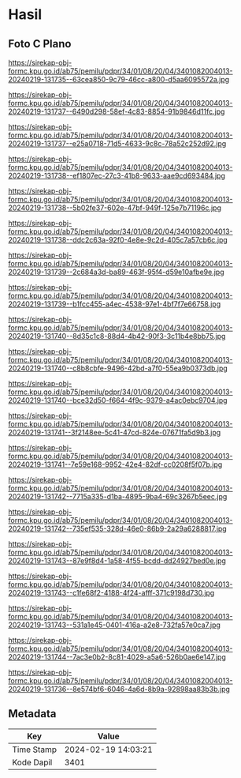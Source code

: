 # Hasil

## Foto C Plano

https://sirekap-obj-formc.kpu.go.id/ab75/pemilu/pdpr/34/01/08/20/04/3401082004013-20240219-131735--63cea850-9c79-46cc-a800-d5aa6095572a.jpg

https://sirekap-obj-formc.kpu.go.id/ab75/pemilu/pdpr/34/01/08/20/04/3401082004013-20240219-131737--6490d298-58ef-4c83-8854-91b9846d11fc.jpg

https://sirekap-obj-formc.kpu.go.id/ab75/pemilu/pdpr/34/01/08/20/04/3401082004013-20240219-131737--e25a0718-71d5-4633-9c8c-78a52c252d92.jpg

https://sirekap-obj-formc.kpu.go.id/ab75/pemilu/pdpr/34/01/08/20/04/3401082004013-20240219-131738--ef1807ec-27c3-41b8-9633-aae9cd693484.jpg

https://sirekap-obj-formc.kpu.go.id/ab75/pemilu/pdpr/34/01/08/20/04/3401082004013-20240219-131738--5b02fe37-602e-47bf-949f-125e7b71196c.jpg

https://sirekap-obj-formc.kpu.go.id/ab75/pemilu/pdpr/34/01/08/20/04/3401082004013-20240219-131738--ddc2c63a-92f0-4e8e-9c2d-405c7a57cb6c.jpg

https://sirekap-obj-formc.kpu.go.id/ab75/pemilu/pdpr/34/01/08/20/04/3401082004013-20240219-131739--2c684a3d-ba89-463f-95f4-d59e10afbe9e.jpg

https://sirekap-obj-formc.kpu.go.id/ab75/pemilu/pdpr/34/01/08/20/04/3401082004013-20240219-131739--b1fcc455-a4ec-4538-97e1-4bf7f7e66758.jpg

https://sirekap-obj-formc.kpu.go.id/ab75/pemilu/pdpr/34/01/08/20/04/3401082004013-20240219-131740--8d35c1c8-88d4-4b42-90f3-3c11b4e8bb75.jpg

https://sirekap-obj-formc.kpu.go.id/ab75/pemilu/pdpr/34/01/08/20/04/3401082004013-20240219-131740--c8b8cbfe-9496-42bd-a7f0-55ea9b0373db.jpg

https://sirekap-obj-formc.kpu.go.id/ab75/pemilu/pdpr/34/01/08/20/04/3401082004013-20240219-131740--bce32d50-f664-4f9c-9379-a4ac0ebc9704.jpg

https://sirekap-obj-formc.kpu.go.id/ab75/pemilu/pdpr/34/01/08/20/04/3401082004013-20240219-131741--3f2148ee-5c41-47cd-824e-07671fa5d9b3.jpg

https://sirekap-obj-formc.kpu.go.id/ab75/pemilu/pdpr/34/01/08/20/04/3401082004013-20240219-131741--7e59e168-9952-42e4-82df-cc0208f5f07b.jpg

https://sirekap-obj-formc.kpu.go.id/ab75/pemilu/pdpr/34/01/08/20/04/3401082004013-20240219-131742--7715a335-d1ba-4895-9ba4-69c3267b5eec.jpg

https://sirekap-obj-formc.kpu.go.id/ab75/pemilu/pdpr/34/01/08/20/04/3401082004013-20240219-131742--735ef535-328d-46e0-86b9-2a29a6288817.jpg

https://sirekap-obj-formc.kpu.go.id/ab75/pemilu/pdpr/34/01/08/20/04/3401082004013-20240219-131743--87e9f8d4-1a58-4f55-bcdd-dd24927bed0e.jpg

https://sirekap-obj-formc.kpu.go.id/ab75/pemilu/pdpr/34/01/08/20/04/3401082004013-20240219-131743--c1fe68f2-4188-4f24-afff-371c9198d730.jpg

https://sirekap-obj-formc.kpu.go.id/ab75/pemilu/pdpr/34/01/08/20/04/3401082004013-20240219-131743--531a1e45-0401-416a-a2e8-732fa57e0ca7.jpg

https://sirekap-obj-formc.kpu.go.id/ab75/pemilu/pdpr/34/01/08/20/04/3401082004013-20240219-131744--7ac3e0b2-8c81-4029-a5a6-526b0ae6e147.jpg

https://sirekap-obj-formc.kpu.go.id/ab75/pemilu/pdpr/34/01/08/20/04/3401082004013-20240219-131736--8e574bf6-6046-4a6d-8b9a-92898aa83b3b.jpg


## Metadata

| Key        | Value               |
| ---------- | ------------------- |
| Time Stamp | 2024-02-19 14:03:21 |
| Kode Dapil | 3401                |



